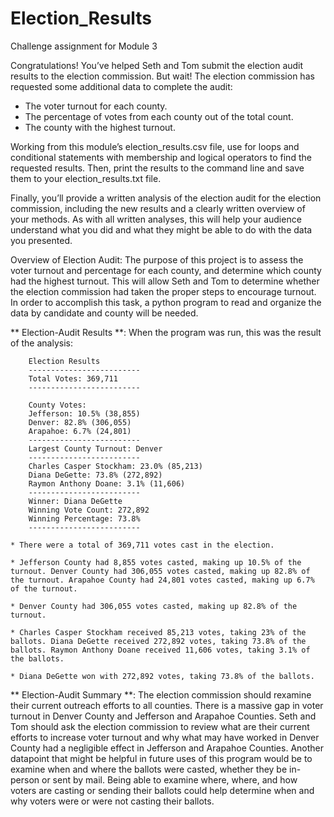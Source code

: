 # Election_Results
Challenge assignment for Module 3

Congratulations! You’ve helped Seth and Tom submit the election audit results to the election commission. But wait! The election commission has requested some additional data to complete the audit:

* The voter turnout for each county.
* The percentage of votes from each county out of the total count.
* The county with the highest turnout.

Working from this module’s election_results.csv file, use for loops and conditional statements with membership and logical operators to find the requested results. Then, print the results to the command line and save them to your election_results.txt file.

Finally, you’ll provide a written analysis of the election audit for the election commission, including the new results and a clearly written overview of your methods. As with all written analyses, this will help your audience understand what you did and what they might be able to do with the data you presented.


Overview of Election Audit: The purpose of this project is to assess the voter turnout and percentage for each county, and determine which county had the highest turnout. This will allow Seth and Tom to determine whether the election commission had taken the proper steps to encourage turnout. In order to accomplish this task, a python program to read and organize the data by candidate and county will be needed. 

** Election-Audit Results **: When the program was run, this was the result of the analysis:

        Election Results
        -------------------------
        Total Votes: 369,711
        -------------------------

        County Votes:
        Jefferson: 10.5% (38,855) 
        Denver: 82.8% (306,055) 
        Arapahoe: 6.7% (24,801) 
        -------------------------
        Largest County Turnout: Denver
        -------------------------
        Charles Casper Stockham: 23.0% (85,213)
        Diana DeGette: 73.8% (272,892)
        Raymon Anthony Doane: 3.1% (11,606)
        -------------------------
        Winner: Diana DeGette
        Winning Vote Count: 272,892
        Winning Percentage: 73.8%
        -------------------------

    * There were a total of 369,711 votes cast in the election.
    
    * Jefferson County had 8,855 votes casted, making up 10.5% of the turnout. Denver County had 306,055 votes casted, making up 82.8% of the turnout. Arapahoe County had 24,801 votes casted, making up 6.7% of the turnout.
    
    * Denver County had 306,055 votes casted, making up 82.8% of the turnout.
    
    * Charles Casper Stockham received 85,213 votes, taking 23% of the ballots. Diana DeGette received 272,892 votes, taking 73.8% of the ballots. Raymon Anthony Doane received 11,606 votes, taking 3.1% of the ballots.
    
    * Diana DeGette won with 272,892 votes, taking 73.8% of the ballots.

** Election-Audit Summary **: The election commission should rexamine their current outreach efforts to all counties. There is a massive gap in voter turnout in Denver County and Jefferson and Arapahoe Counties. Seth and Tom should ask the election commission to review what are their current efforts to increase voter turnout and why what may have worked in Denver County had a negligible effect in Jefferson and Arapahoe Counties. Another datapoint that might be helpful in future uses of this program would be to examine when and where the ballots were casted, whether they be in-person or sent by mail. Being able to examine where, where, and how voters are casting or sending their ballots could help determine when and why voters were or were not casting their ballots.       